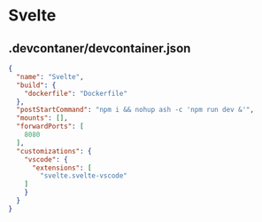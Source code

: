 # Svelte

## .devcontaner/devcontainer.json
```json
{
  "name": "Svelte",
  "build": {
    "dockerfile": "Dockerfile"
  },
  "postStartCommand": "npm i && nohup ash -c 'npm run dev &'",
  "mounts": [],
  "forwardPorts": [
    8080
  ],
  "customizations": {
    "vscode": {
      "extensions": [
		"svelte.svelte-vscode"
	]
    }
  }
}
```